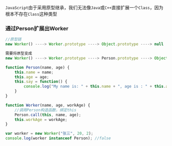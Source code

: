 `JavaScript`由于采用原型继承，我们无法像`Java`或`C++`直接扩展一个`Class`，因为根本不存在`Class`这种类型

### 通过Person扩展出Worker
```js
//原型链
new Worker() ----> Worker.prototype ----> Object.prototype ----> null

需要将原型变成
new Worker() ----> Worker.prototype ----> Person.prototype ----> Object.prototype ----> null
```

```js
function Person(name, age) {
    this.name = name;
    this.age = age;
    this.say = function() {
        console.log("My name is: " + this.name + ", age is : " + this.age);
    }
}

function Worker(name, age, workAge) {
    //调用Person构造函数，绑定this
    Person.call(this, name, age);
    this.workAge = workAge;
}

var worker = new Worker("张三", 20, 2);
console.log(worker instanceof Person); //false
```

#### 